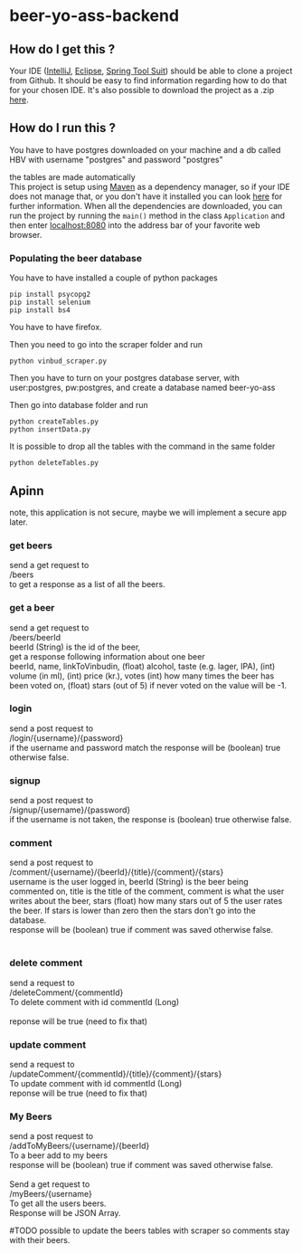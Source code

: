 # beer-yo-ass-backend

## How do I get this ?
Your IDE ([IntelliJ](https://www.jetbrains.com/idea/), [Eclipse](https://eclipse.org/), [Spring Tool Suit](https://spring.io/tools)) should be able to clone a project from Github.
It should be easy to find information regarding how to do that for your chosen IDE.
It's also possible to download the project as a .zip [here](https://github.com/mbook/SpringBootMVC/archive/master.zip).

## How do I run this ?
You have to have postgres downloaded on your machine and a db called HBV with username "postgres" and password "postgres" <br />

the tables are made automatically <br /> 
This project is setup using [Maven](https://maven.apache.org/what-is-maven.html) as a dependency manager, so if your IDE does not manage that, or you don't have it installed you can look [here](https://maven.apache.org/install.html) for further information.
When all the dependencies are downloaded, you can run the project by running the ``main()`` method in the class ``Application`` and then enter [localhost:8080](http://localhost:8080) into the address bar of your favorite web browser.


### Populating the beer database
You have to have installed a couple of python packages
```$xslt
pip install psycopg2
pip install selenium
pip install bs4
```
You have to have firefox.

Then you need to go into the scraper folder and run
```$xslt
python vinbud_scraper.py
```

Then you have to turn on your postgres database server, with user:postgres, pw:postgres, and create a database named beer-yo-ass

Then go into database folder and run
```$xslt
python createTables.py
python insertData.py
```

It is possible to drop all the tables with the command in the same folder
```$xslt
python deleteTables.py
```


## Apinn
note, this application is not secure, maybe we will implement a secure app later.
<br />

### get beers
send a get request to 
<br />
/beers
<br />
to get a response as a list of all the beers.

### get a beer
send a get request to 
<br />
/beers/beerId
<br />
beerId (String) is the id of the beer,
<br />
get a response following information about one beer
<br />
beerId, name, 
linkToVinbudin, 
(float) alcohol, 
taste (e.g. lager, IPA),
(int) volume (in ml),
(int) price (kr.),
votes (int) how many times the beer has been voted on,
(float) stars (out of 5) if never voted on the value will be -1.

### login
send a post request to 
<br />
/login/{username}/{password}
<br />
if the username and password match the response will be (boolean) true otherwise false.
<br />
### signup
send a post request to 
<br />
/signup/{username}/{password}
<br />
if the username is not taken, the response is (boolean) true otherwise false.
### comment
send a post request to 
<br />
/comment/{username}/{beerId}/{title}/{comment}/{stars}
<br />
username is the user logged in, 
beerId (String) is the beer being commented on,
title is the title of the comment,
comment is what the user writes about the beer,
stars (float) how many stars out of 5 the user rates the beer. If stars is lower than zero then the stars don't go into the database.
<br />
response will be (boolean) true if comment was saved otherwise false.
<br />
<br />

### delete comment
send a request to 
<br />
/deleteComment/{commentId}
<br />
To delete comment with id commentId (Long)
<br />
<br />
reponse will be true (need to fix that)
### update comment
send a request to 
<br />
/updateComment/{commentId}/{title}/{comment}/{stars}
<br />
To update comment with id commentId (Long)
<br />
reponse will be true (need to fix that)
### My Beers
send a post request to 
<br />
/addToMyBeers/{username}/{beerId}
<br />
To a beer add to my beers
<br />
response will be (boolean) true if comment was saved otherwise false.
<br />
<br />
Send a get request to 
<br />
/myBeers/{username}
<br />
To get all the users beers.
<br />
Response will be JSON Array.
 

#TODO
possible to update the beers tables with scraper so comments stay with their beers.